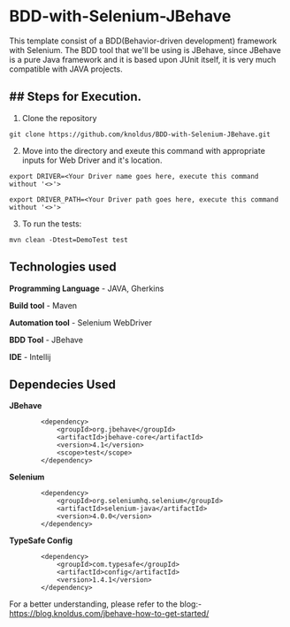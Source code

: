 # BDD-with-Selenium-JBehave

This template consist of a BDD(Behavior-driven development) framework with Selenium. The BDD tool that we'll be using is JBehave, since JBehave is a pure Java framework and it is based upon JUnit itself, it is very much compatible with JAVA projects.

## ## Steps for Execution.

1. Clone the repository

`git clone https://github.com/knoldus/BDD-with-Selenium-JBehave.git`

2. Move into the directory and exeute this command with appropriate inputs for Web Driver and it's location.

`export DRIVER=<Your Driver name goes here, execute this command without '<>'>`

`export DRIVER_PATH=<Your Driver path goes here, execute this command without '<>'>`


3. To run the tests:

`mvn clean -Dtest=DemoTest test`

## Technologies used

**Programming Language** - JAVA, Gherkins

**Build tool** - Maven

**Automation tool** - Selenium WebDriver

**BDD Tool** - JBehave

**IDE** - Intellij

## Dependecies Used

**JBehave**
```
        <dependency>
            <groupId>org.jbehave</groupId>
            <artifactId>jbehave-core</artifactId>
            <version>4.1</version>
            <scope>test</scope>
        </dependency>
```

**Selenium**
```
        <dependency>
            <groupId>org.seleniumhq.selenium</groupId>
            <artifactId>selenium-java</artifactId>
            <version>4.0.0</version>
        </dependency>
```
**TypeSafe Config**

```
        <dependency>
            <groupId>com.typesafe</groupId>
            <artifactId>config</artifactId>
            <version>1.4.1</version>
        </dependency>
```

For a better understanding, please refer to the blog:-
https://blog.knoldus.com/jbehave-how-to-get-started/

